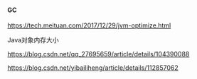 #### GC

https://tech.meituan.com/2017/12/29/jvm-optimize.html

Java对象内存大小

https://blog.csdn.net/qq_27695659/article/details/104390088

https://blog.csdn.net/yibailiheng/article/details/112857062